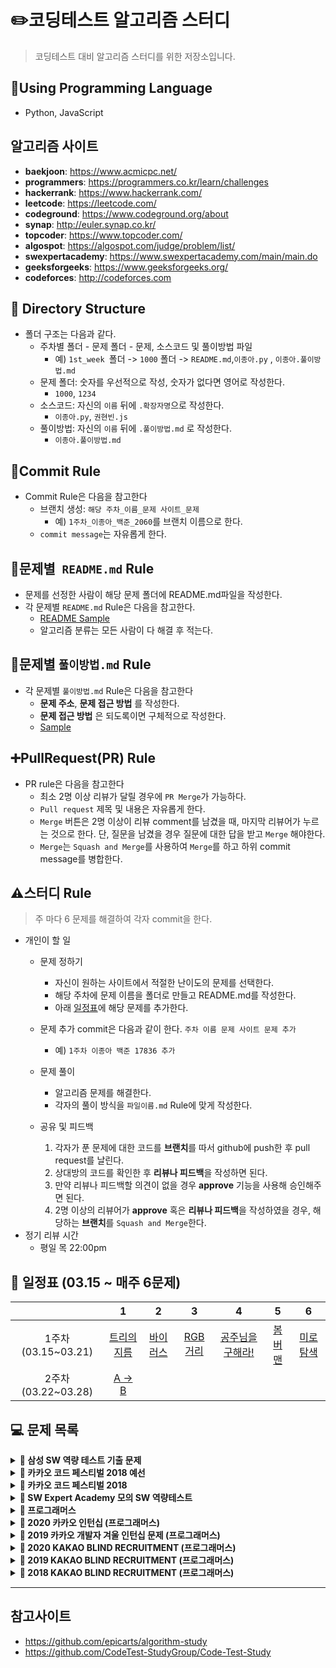 # :pencil2:코딩테스트 알고리즘 스터디
> 코딩테스트 대비 알고리즘 스터디를 위한 저장소입니다.

## :wrench:Using Programming Language
* Python, JavaScript

## 알고리즘 사이트
* **baekjoon**: https://www.acmicpc.net/
* **programmers**: https://programmers.co.kr/learn/challenges
* **hackerrank**: https://www.hackerrank.com/
* **leetcode**: https://leetcode.com/
* **codeground**: https://www.codeground.org/about
* **synap**: http://euler.synap.co.kr/
* **topcoder**: https://www.topcoder.com/
* **algospot**: https://algospot.com/judge/problem/list/
* **swexpertacademy**: https://www.swexpertacademy.com/main/main.do
* **geeksforgeeks**: https://www.geeksforgeeks.org/
* **codeforces**: http://codeforces.com

## :open_file_folder: Directory Structure
* 폴더 구조는 다음과 같다.
    * 주차별 폴더 - 문제 폴더 - 문제, 소스코드 및 풀이방법 파일
        * 예) ```1st_week ```폴더 -> ```1000``` 폴더 -> ```README.md```,```이종아.py``` , ```이종아.풀이방법.md```
    * 문제 폴더: 숫자를 우선적으로 작성, 숫자가 없다면 영어로 작성한다.
        * ```1000```, ```1234```
    * 소스코드: 자신의 ```이름``` 뒤에 ```.확장자명```으로 작성한다.
        * ```이종아.py```, ```권현빈.js```
    * 풀이방법: 자신의 ```이름``` 뒤에 ```.풀이방법.md``` 로 작성한다.
        * ```이종아.풀이방법.md```


## :memo:Commit Rule
* Commit Rule은 다음을 참고한다
    * 브랜치 생성: ```해당 주차_이름_문제 사이트_문제```
        * 예) ```1주차_이종아_백준_2060```를 브랜치 이름으로 한다.
    * ```commit message```는 자유롭게 한다.

## :page_facing_up:문제별``` README.md``` Rule
* 문제를 선정한 사람이 해당 문제 폴더에 README.md파일을 작성한다.
* 각 문제별 ```README.md``` Rule은 다음을 참고한다.
    * [README Sample](/README.sample.md)
    * 알고리즘 분류는 모든 사람이 다 해결 후 적는다.

## :triangular_ruler:문제별 ```풀이방법.md``` Rule
* 각 문제별 ```풀이방법.md``` Rule은  다음을 참고한다
    * **문제 주소**, **문제 접근 방법** 를 작성한다.
    * **문제 접근 방법** 은 되도록이면 구체적으로 작성한다.
    * [Sample](/1st_week/2606/이종아.풀이방법.md)

## :heavy_plus_sign:PullRequest(PR) Rule
* PR rule은 다음을 참고한다
    * 최소 2명 이상 리뷰가 달릴 경우에 ```PR Merge```가 가능하다.
    * ```Pull request``` 제목 및 내용은 자유롭게 한다.
    * ```Merge``` 버튼은 2명 이상이 리뷰 comment를 남겼을 때, 마지막 리뷰어가 누르는 것으로 한다. 단, 질문을 남겼을 경우 질문에 대한 답을 받고 ```Merge``` 해야한다.
    * ```Merge```는 ```Squash and Merge```를 사용하여 ```Merge```를 하고 하위 commit message를 병합한다.

## :warning:스터디 Rule
> 주 마다 6 문제를 해결하여 각자 commit을 한다.
* 개인이 할 일
    * 문제 정하기
        * 자신이 원하는 사이트에서 적절한 난이도의 문제를 선택한다.
        * 해당 주차에 문제 이름을 폴더로 만들고 README.md를 작성한다.
        * 아래 [일정표](#-일정표-0315--매주-6문제)에 해당 문제를 추가한다.
	* 문제 추가 commit은 다음과 같이 한다. `주차 이름 문제 사이트 문제 추가`
		* 예) `1주차 이종아 백준 17836 추가`

    * 문제 풀이
        * 알고리즘 문제를 해결한다.
        * 각자의 풀이 방식을 ```파일이름.md``` Rule에 맞게 작성한다.
    * 공유 및 피드백
        1. 각자가 푼 문제에 대한 코드를 **브랜치**를 따서 github에 push한 후 pull request를 날린다.
        2. 상대방의 코드를 확인한 후 **리뷰나 피드백**을 작성하면 된다.
        3. 만약 리뷰나 피드백할 의견이 없을 경우 **approve** 기능을 사용해 승인해주면 된다.
        3. 2명 이상의 리뷰어가 **approve** 혹은 **리뷰나 피드백**을 작성하였을 경우, 해당하는 **브랜치**를 ```Squash and Merge```한다.
* 정기 리뷰 시간
    * 평일 목 22:00pm

## **📅 일정표 (03.15 ~ 매주 6문제)**
| |1|2|3|4|5|6|
|:-:|:-:|:-:|:-:|:-:|:-:|:-:|
|1주차(03.15~03.21)|[트리의 지름](/1st_week/1167)|[바이러스](/1st_week/2606)|[RGB거리](/1st_week/1149)|[공주님을 구해라!](/1st_week/17836)|[봄버맨](/1st_week/16918)|[미로 탐색](/1st_week/2178)|
|2주차<br />(03.22~03.28)|[A → B](/2nd_week/16953)||||||

## **💻 문제 목록**

<details markdown="1">
<summary><strong>📄 삼성 SW 역량 테스트 기출 문제</strong></summary>

| 문제 번호 |           제목           |                  URL                  | 풀이 여부|
| :-------: | :----------------------: | :-----------------------------------: | :---:|
|   13460   |       구슬 탈출 2        | https://www.acmicpc.net/problem/13460 | &cross; |
|   12100   |        2048(Easy)        | https://www.acmicpc.net/problem/12100 |&cross;|
|   3190    |            뱀            | https://www.acmicpc.net/problem/3190  |&cross;|
|   13458   |        시험 감독         | https://www.acmicpc.net/problem/13458 |&cross;|
|   14499   |      주사위 굴리기       | https://www.acmicpc.net/problem/14499 |&cross;|
|   14500   |        테트로미노        | https://www.acmicpc.net/problem/14500 |&cross;|
|   14501   |           퇴사           | https://www.acmicpc.net/problem/14501 |&cross;|
|   14502   |          연구소          | https://www.acmicpc.net/problem/14502 |&cross;|
|   14503   |       로봇 청소기        | https://www.acmicpc.net/problem/14503 |&cross;|
|   14888   |     연산자 끼워넣기      | https://www.acmicpc.net/problem/14888 |&cross;|
|   14889   |      스타트와 링크       | https://www.acmicpc.net/problem/14889 |&cross;|
|   14890   |          경사로          | https://www.acmicpc.net/problem/14890 |&cross;|
|   14891   |         톱니바퀴         | https://www.acmicpc.net/problem/14891 |&cross;|
|   15683   |           감시           | https://www.acmicpc.net/problem/15683 |&cross;|
|   15684   |       사다리 조작        | https://www.acmicpc.net/problem/15684 |&cross;|
|   15685   |       드래곤 커브        | https://www.acmicpc.net/problem/15685 |&cross;|
|   15686   |        치킨 배달         | https://www.acmicpc.net/problem/15686 |&cross;|
|   5373    |           큐빙           | https://www.acmicpc.net/problem/5373  |&cross;|
|   16234   |        인구 이동         | https://www.acmicpc.net/problem/16234 |&cross;|
|   16235   |       나무 재테크        | https://www.acmicpc.net/problem/16235 |&cross;|
|   16236   |        아기 상어         | https://www.acmicpc.net/problem/16236 |&cross;|
|   17144   |      미세먼지 안녕!      | https://www.acmicpc.net/problem/17144 |&cross;|
|   17143   |          낚시왕          | https://www.acmicpc.net/problem/17143 |&cross;|
|   17140   |    이차원 배열과 연산    | https://www.acmicpc.net/problem/17140 |&cross;|
|   17142   |         연구소 3         | https://www.acmicpc.net/problem/17142 |&cross;|
|   17779   |       게리맨더링 2       | https://www.acmicpc.net/problem/17779 |&cross;|
|   17837   |      새로운 게임 2       | https://www.acmicpc.net/problem/17837 |&cross;|
|   17822   |       원판 돌리기        | https://www.acmicpc.net/problem/17822 |&cross;|
|   17825   |      주사위 윷놀이       | https://www.acmicpc.net/problem/17825 |&cross;|
|   19235   |      모노미노도미노      | https://www.acmicpc.net/problem/19235 |&cross;|
|   20061   |     모노미노도미노 2     | https://www.acmicpc.net/problem/20061 |&cross;|
|   19236   |       청소년 상어        | https://www.acmicpc.net/problem/19236 |&cross;|
|   19237   |        어른 상어         | https://www.acmicpc.net/problem/19237 |&cross;|
|   19238   |       스타트 택시        | https://www.acmicpc.net/problem/19238 |&cross;|
|   20055   | 컨베이어 벨트 위의 로봇  | https://www.acmicpc.net/problem/20055 |&cross;|
|   20056   |  마법사 상어와 파이어볼  | https://www.acmicpc.net/problem/20056 |&cross;|
|   20057   |  마법사 상어와 토네이도  | https://www.acmicpc.net/problem/20057 |&cross;|
|   20058   | 마법사 상어와 파이어스톰 | https://www.acmicpc.net/problem/20058 |&cross;|
------
</details>

<details markdown="1">
<summary><strong>📄 카카오 코드 페스티벌 2018 예선</strong></summary>

| 문제 번호 |   제목    |               URL                | 풀이 여부 |
| :-------: | :-------: | :------------------------------: | :-------: |
|   15953   | 상금 헌터 | http://acmicpc.net/problem/15953 | &cross;   |
|   15954   |  인형들   | http://acmicpc.net/problem/15954 | &cross;   |

------
</details>

<details markdown="1">
<summary><strong>📄 카카오 코드 페스티벌 2018</strong></summary>

| 문제 번호 |    제목    |               URL                | 풀이 여부 |
| :-------: | :--------: | :------------------------------: | :----: |
|   15997   | 승부 예측  | http://acmicpc.net/problem/15997 |&cross;|
|   15998   | 카카오머니 | http://acmicpc.net/problem/15998 |&cross;|

------
</details>

<details markdown="1">
<summary><strong>📄 SW Expert Academy 모의 SW 역량테스트 </strong></summary>

| 문제 번호 |         제목         |                             URL                              |
| :-------: | :------------------: | :----------------------------------------------------------: |
|   1949    |     등산로 조성      | [클릭](https://swexpertacademy.com/main/code/problem/problemDetail.do?contestProbId=AV5PoOKKAPIDFAUq) |
|   1953    |     탈주범 검거      | [클릭](https://swexpertacademy.com/main/code/problem/problemDetail.do?contestProbId=AV5PpLlKAQ4DFAUq) |
|   2105    |     디저트 카페      | [클릭](https://swexpertacademy.com/main/code/problem/problemDetail.do?contestProbId=AV5VwAr6APYDFAWu) |
|   2112    |      보호 필름       | [클릭](https://swexpertacademy.com/main/code/problem/problemDetail.do?contestProbId=AV5V1SYKAaUDFAWu) |
|   2117    |    홈 방범 서비스    | [클릭](https://swexpertacademy.com/main/code/problem/problemDetail.do?contestProbId=AV5V61LqAf8DFAWu) |
|   2382    |     미생물 격리      | [클릭](https://swexpertacademy.com/main/code/problem/problemDetail.do?contestProbId=AV597vbqAH0DFAVl) |
|   2383    |    점심 식사시간     | [클릭](https://swexpertacademy.com/main/code/problem/problemDetail.do?contestProbId=AV5-BEE6AK0DFAVl) |
|   4013    |     특이한 자석      | [클릭](https://swexpertacademy.com/main/code/problem/problemDetail.do?contestProbId=AWIeV9sKkcoDFAVH) |
|   4014    |     활주로 건설      | [클릭](https://swexpertacademy.com/main/code/problem/problemDetail.do?contestProbId=AWIeW7FakkUDFAVH) |
|   5644    |      무선 충전       | [클릭](https://swexpertacademy.com/main/code/problem/problemDetail.do?contestProbId=AWXRDL1aeugDFAUo) |
|   5648    | 원자 소멸 시뮬레이션 | [클릭](https://swexpertacademy.com/main/code/problem/problemDetail.do?contestProbId=AWXRFInKex8DFAUo) |
|   5650    |      핀볼 게임       | [클릭](https://swexpertacademy.com/main/code/problem/problemDetail.do?contestProbId=AWXRF8s6ezEDFAUo) |
|   5653    |     줄기세포배양     | [클릭](https://swexpertacademy.com/main/code/problem/problemDetail.do?contestProbId=AWXRJ8EKe48DFAUo) |
|   5656    |      벽돌 깨기       | [클릭](https://swexpertacademy.com/main/code/problem/problemDetail.do?contestProbId=AWXRQm6qfL0DFAUo) |
|   5658    |  보물상자 비밀번호   | [클릭](https://swexpertacademy.com/main/code/problem/problemDetail.do?contestProbId=AWXRUN9KfZ8DFAUo) |

------
</details>

<details markdown="1">
<summary><strong>📄 프로그래머스</strong></summary>

|     제목      |                           URL                            | 풀이 여부 |
| :-----------: | :------------------------------------------------------: | :----: |
|  가장 큰 수   | https://programmers.co.kr/learn/courses/30/lessons/42746 |&cross;|
|     카펫      | https://programmers.co.kr/learn/courses/30/lessons/42842 |&cross;|
|   조이스틱    | https://programmers.co.kr/learn/courses/30/lessons/42860 |&cross;|
|   숫자야구    | https://programmers.co.kr/learn/courses/30/lessons/42841 |&cross;|
|   타겟 넘버   | https://programmers.co.kr/learn/courses/30/lessons/43165 |&cross;|
|  N으로 표현   | https://programmers.co.kr/learn/courses/30/lessons/42895 |&cross;|
|  타일 장식물  | https://programmers.co.kr/learn/courses/30/lessons/43104 |&cross;|
| 전화번호 목록 | https://programmers.co.kr/learn/courses/30/lessons/42577 |&cross;|
|   네트워크    | https://programmers.co.kr/learn/courses/30/lessons/43162 |&cross;|
|     위장      | https://programmers.co.kr/learn/courses/30/lessons/42578 |&cross;|
|   단어변환    | https://programmers.co.kr/learn/courses/30/lessons/43163 |&cross;|
|      탑       | https://programmers.co.kr/learn/courses/30/lessons/42588 |&cross;|
|    H-Index    | https://programmers.co.kr/learn/courses/30/lessons/42747 |&cross;|
|   입국 심사   | https://programmers.co.kr/learn/courses/30/lessons/43238 |&cross;|
|     예산      | https://programmers.co.kr/learn/courses/30/lessons/43237 |&cross;|

------
</details>


<details markdown="1">
<summary><strong>📄 2020 카카오 인턴십 (프로그래머스)</strong></summary>

|     문제      | 레벨 |                           URL                            | 풀이 여부 |
| :-----------: | :--: | :------------------------------------------------------: | :---: |
| 키패드 누르기 |  1   | https://programmers.co.kr/learn/courses/30/lessons/67256 |&cross;|
|  수식 최대화  |  2   | https://programmers.co.kr/learn/courses/30/lessons/67257 |&cross;|
|   보석 쇼핑   |  3   | https://programmers.co.kr/learn/courses/30/lessons/67258 |&cross;|
|  경주로 건설  |  3   | https://programmers.co.kr/learn/courses/30/lessons/67259 |&cross;|
|   동굴 탐험   |  4   | https://programmers.co.kr/learn/courses/30/lessons/67260 |&cross;|

------
</details>

<details markdown="1">
<summary><strong>📄 2019 카카오 개발자 겨울 인턴십 문제 (프로그래머스)</strong></summary>

|         문제         | 레벨 |                           URL                            | 풀이 여부 |
| :------------------: | :--: | :------------------------------------------------------: | :---: |
| 크레인 인형뽑기 게임 |  1   | https://programmers.co.kr/learn/courses/30/lessons/64061 |&cross;|
|         튜플         |  2   | https://programmers.co.kr/learn/courses/30/lessons/64065 |&cross;|
|     불량 사용자      |  3   | https://programmers.co.kr/learn/courses/30/lessons/64064 |&cross;|
|     호텔 방 배정     |  3   | https://programmers.co.kr/learn/courses/30/lessons/64063 |&cross;|
|   징검다리 건너기    |  4   | https://programmers.co.kr/learn/courses/30/lessons/64062 |&cross;|

------
</details>


<details markdown="1">
<summary><strong>📄 2020 KAKAO BLIND RECRUITMENT (프로그래머스)</summary></strong>

|      문제      | 레벨 |                           URL                            | 풀이 여부 |
| :------------: | :--: | :------------------------------------------------------: | :----: |
|  문자열 압축   |  2   | https://programmers.co.kr/learn/courses/30/lessons/60057 |&cross;|
|   괄호 변환    |  2   | https://programmers.co.kr/learn/courses/30/lessons/60058 |&cross;|
| 자물쇠와 열쇠  |  3   | https://programmers.co.kr/learn/courses/30/lessons/60059 |&cross;|
| 기둥과 보 설치 |  3   | https://programmers.co.kr/learn/courses/30/lessons/60061 |&cross;|
|   외벽 점검    |  3   | https://programmers.co.kr/learn/courses/30/lessons/60062 |&cross;|
| 블록 이동하기  |  3   | https://programmers.co.kr/learn/courses/30/lessons/60063 |&cross;|
|   가사 검색    |  4   | https://programmers.co.kr/learn/courses/30/lessons/60060 |&cross;|

------
</details>

<details markdown="1">
<summary><strong>📄 2019 KAKAO BLIND RECRUITMENT (프로그래머스)</summary></strong>

|        문제        | 레벨 |                           URL                            | 풀이 여부 |
| :----------------: | :--: | :------------------------------------------------------: | :----: |
|       실패율       |  1   | https://programmers.co.kr/learn/courses/30/lessons/42889 |&cross;|
|     오픈채팅방     |  2   | https://programmers.co.kr/learn/courses/30/lessons/42888 |&cross;|
|       후보키       |  2   | https://programmers.co.kr/learn/courses/30/lessons/42890 |&cross;|
|    길 찾기 게임    |  3   | https://programmers.co.kr/learn/courses/30/lessons/42892 |&cross;|
|     매칭 점수      |  3   | https://programmers.co.kr/learn/courses/30/lessons/42893 |&cross;|
| 무지의 먹방 라이브 |  4   | https://programmers.co.kr/learn/courses/30/lessons/42891 |&cross;|
|     블록 게임      |  4   | https://programmers.co.kr/learn/courses/30/lessons/42894 |&cross;|

------
</details>

<details markdown="1">
<summary><strong>📄 2018 KAKAO BLIND RECRUITMENT (프로그래머스)</summary></strong>

|         문제          | 레벨 |                           URL                            | 풀이 여부 |
| :-------------------: | :--: | :------------------------------------------------------: | :----: |
|    [1차] 비밀지도     |  1   | https://programmers.co.kr/learn/courses/30/lessons/17681 |&cross;|
|    [1차] 다트 게임    |  1   | https://programmers.co.kr/learn/courses/30/lessons/17682 |&cross;|
| [1차] 뉴스 클러스터링 |  2   | https://programmers.co.kr/learn/courses/30/lessons/17677 |&cross;|
|   [1차] 프렌즈4블록   |  2   | https://programmers.co.kr/learn/courses/30/lessons/17679 |&cross;|
|      [1차] 캐시       |  2   | https://programmers.co.kr/learn/courses/30/lessons/17680 |&cross;|
|    [3차] 방금그곡     |  2   | https://programmers.co.kr/learn/courses/30/lessons/17683 |&cross;|
|      [3차] 압축       |  2   | https://programmers.co.kr/learn/courses/30/lessons/17684 |&cross;|
|   [3차] 파일명 정렬   |  2   | https://programmers.co.kr/learn/courses/30/lessons/17686 |&cross;|
|   [3차] n진수 게임    |  2   | https://programmers.co.kr/learn/courses/30/lessons/17687 |&cross;|
|   [1차] 추석 트래픽   |  3   | https://programmers.co.kr/learn/courses/30/lessons/17676 |&cross;|
|    [1차] 셔틀버스     |  3   | https://programmers.co.kr/learn/courses/30/lessons/17678 |&cross;|
|    [3차] 자동완성     |  4   | https://programmers.co.kr/learn/courses/30/lessons/17685 |&cross;|

------
</details>

------

## 참고사이트

* https://github.com/epicarts/algorithm-study
* https://github.com/CodeTest-StudyGroup/Code-Test-Study
